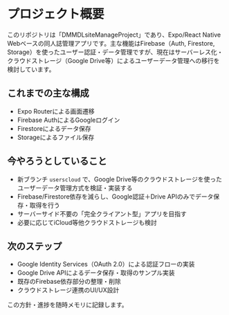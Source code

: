 # プロジェクト概要

このリポジトリは「DMMDLsiteManageProject」であり、Expo/React Native Webベースの同人誌管理アプリです。主な機能はFirebase（Auth, Firestore, Storage）を使ったユーザー認証・データ管理ですが、現在はサーバーレス化・クラウドストレージ（Google Drive等）によるユーザーデータ管理への移行を検討しています。

## これまでの主な構成
- Expo Routerによる画面遷移
- Firebase AuthによるGoogleログイン
- Firestoreによるデータ保存
- Storageによるファイル保存

## 今やろうとしていること
- 新ブランチ `userscloud` で、Google Drive等のクラウドストレージを使ったユーザーデータ管理方式を検証・実装する
- Firebase/Firestore依存を減らし、Google認証＋Drive APIのみでデータ保存・取得を行う
- サーバーサイド不要の「完全クライアント型」アプリを目指す
- 必要に応じてiCloud等他クラウドストレージも検討

## 次のステップ
- Google Identity Services（OAuth 2.0）による認証フローの実装
- Google Drive APIによるデータ保存・取得のサンプル実装
- 既存のFirebase依存部分の整理・削除
- クラウドストレージ連携のUI/UX設計

この方針・進捗を随時メモリに記録します。